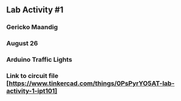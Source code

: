 ## Lab Activity #1 
### Gericko Maandig
### August 26
### Arduino Traffic Lights

### Link to circuit file [https://www.tinkercad.com/things/0PsPyrYO5AT-lab-activity-1-ipt101]